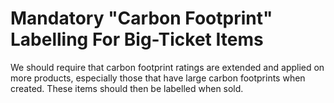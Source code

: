 Mandatory "Carbon Footprint" Labelling For Big-Ticket Items
===========================================================

We should require that carbon footprint ratings are extended and applied 
on more products, especially those that have large carbon footprints 
when created. These items should then be labelled when sold.
